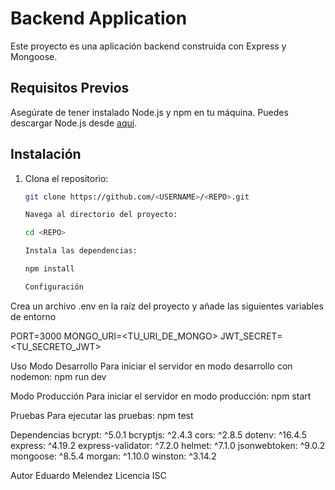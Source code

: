 # Backend Application

Este proyecto es una aplicación backend construida con Express y Mongoose.

## Requisitos Previos

Asegúrate de tener instalado Node.js y npm en tu máquina. Puedes descargar Node.js desde [aquí](https://nodejs.org/).

## Instalación

1. Clona el repositorio:
   ```bash
   git clone https://github.com/<USERNAME>/<REPO>.git

   Navega al directorio del proyecto:

   cd <REPO>

   Instala las dependencias:

   npm install

   Configuración
Crea un archivo .env en la raíz del proyecto y añade las siguientes variables de entorno

PORT=3000
MONGO_URI=<TU_URI_DE_MONGO>
JWT_SECRET=<TU_SECRETO_JWT>

Uso
Modo Desarrollo
Para iniciar el servidor en modo desarrollo con nodemon:
npm run dev

Modo Producción
Para iniciar el servidor en modo producción:
npm start

Pruebas
Para ejecutar las pruebas:
npm test

Dependencias
bcrypt: ^5.0.1
bcryptjs: ^2.4.3
cors: ^2.8.5
dotenv: ^16.4.5
express: ^4.19.2
express-validator: ^7.2.0
helmet: ^7.1.0
jsonwebtoken: ^9.0.2
mongoose: ^8.5.4
morgan: ^1.10.0
winston: ^3.14.2



Autor
Eduardo Melendez
Licencia
ISC














